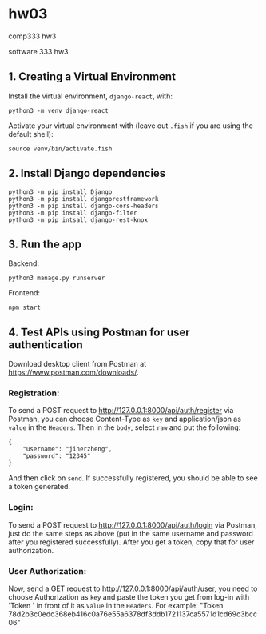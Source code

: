 # hw03
comp333 hw3

software 333 hw3

## 1. Creating a Virtual Environment
Install the virtual environment, `django-react`, with:
```shell
python3 -m venv django-react
```

Activate your virtual environment with (leave out `.fish` if you are using the default shell):

```shell
source venv/bin/activate.fish
```

## 2. Install Django dependencies
```shell
python3 -m pip install Django
python3 -m pip install djangorestframework
python3 -m pip install django-cors-headers
python3 -m pip install django-filter
python3 -m pip intsall django-rest-knox
```

## 3. Run the app
Backend:
```shell
python3 manage.py runserver
```
Frontend:
```shell
npm start
```

## 4. Test APIs using Postman for user authentication
Download desktop client from Postman at <https://www.postman.com/downloads/>.
### Registration:
To send a POST request to <http://127.0.0.1:8000/api/auth/register> via Postman, you can choose Content-Type as `key` and application/json as `value` in the `Headers`. Then in the `body`, select `raw` and put the following:
```shell
{
    "username": "jinerzheng",
    "password": "12345"
}
```
And then click on `send`. If successfully registered, you should be able to see a token generated.

### Login:
To send a POST request to <http://127.0.0.1:8000/api/auth/login> via Postman, just do the same steps as above (put in the same username and password after you registered successfully). After you get a token, copy that for user authorization.

### User Authorization:
Now, send a GET request to <http://127.0.0.1:8000/api/auth/user>, you need to choose Authorization as `key` and paste the token you get from log-in with 'Token ' in front of it as `Value` in the `Headers`. For example: "Token 78d2b3c0edc368eb416c0a76e55a6378df3ddb1721137ca5571d1cd69c3bcc06"



